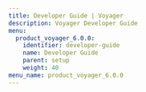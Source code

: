 ```yaml
---
title: Developer Guide | Voyager
description: Voyager Developer Guide
menu:
  product_voyager_6.0.0:
    identifier: developer-guide
    name: Developer Guide
    parent: setup
    weight: 40
menu_name: product_voyager_6.0.0
---
```

